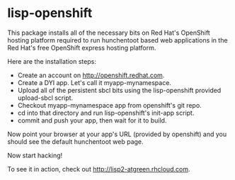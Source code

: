 lisp-openshift
==============

This package installs all of the necessary bits on Red Hat's OpenShift
hosting platform required to run hunchentoot based web applications in
the Red Hat's free OpenShift express hosting platform.

Here are the installation steps:

* Create an account on http://openshift.redhat.com.
* Create a DYI app. Let's call it myapp-mynamespace.
* Upload all of the persistent sbcl bits using the lisp-openshift  provided upload-sbcl script.
* Checkout myapp-mynamespace app from openshift's git repo.
* cd into that directory and run lisp-openshift's init-app script.
* commit and push your app, then wait for it to build.

Now point your browser at your app's URL (provided by openshift) and
you should see the default hunchentoot web page.

Now start hacking!

To see it in action, check out http://lisp2-atgreen.rhcloud.com.

